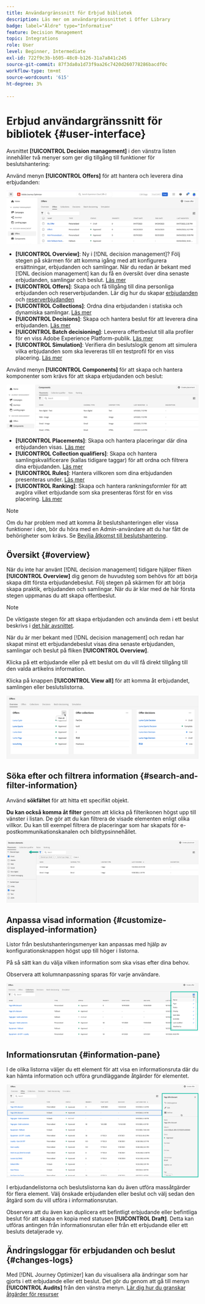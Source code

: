```yaml
---
title: Användargränssnitt för Erbjud bibliotek
description: Läs mer om användargränssnittet i Offer Library
badge: label="Äldre" type="Informative"
feature: Decision Management
topic: Integrations
role: User
level: Beginner, Intermediate
exl-id: 722f9c3b-b505-48c0-b126-31a7a841c245
source-git-commit: 87f3da0a1d73f9aa26c7420d260778286bacdf0c
workflow-type: tm+mt
source-wordcount: '615'
ht-degree: 3%

---
```


# Erbjud användargränssnitt för bibliotek {#user-interface}

Avsnittet **[!UICONTROL Decision management]** i den vänstra listen innehåller två menyer som ger dig tillgång till funktioner för beslutshantering:

Använd menyn **[!UICONTROL Offers]** för att hantera och leverera dina erbjudanden:


![](../assets/offers_menu.png)

* **[!UICONTROL Overview]**: Ny i [!DNL decision management]? Följ stegen på skärmen för att komma igång med att konfigurera ersättningar, erbjudanden och samlingar. När du redan är bekant med [!DNL decision management] kan du få en översikt över dina senaste erbjudanden, samlingar och beslut. [Läs mer](#overview)
* **[!UICONTROL Offers]**: Skapa och få tillgång till dina personliga erbjudanden och reserverbjudanden. Lär dig hur du skapar [erbjudanden](../offer-library/creating-personalized-offers.md) och [reserverbjudanden](../offer-library/creating-fallback-offers.md)
* **[!UICONTROL Collections]**: Ordna dina erbjudanden i statiska och dynamiska samlingar. [Läs mer](../offer-library/creating-collections.md)
* **[!UICONTROL Decisions]**: Skapa och hantera beslut för att leverera dina erbjudanden. [Läs mer](../offer-activities/create-offer-activities.md)
* **[!UICONTROL Batch decisioning]**: Leverera offertbeslut till alla profiler för en viss Adobe Experience Platform-publik. [Läs mer](../batch-delivery.md)
* **[!UICONTROL Simulation]**: Verifiera din beslutslogik genom att simulera vilka erbjudanden som ska levereras till en testprofil för en viss placering. [Läs mer](../offer-activities/simulation.md)

Använd menyn **[!UICONTROL Components]** för att skapa och hantera komponenter som krävs för att skapa erbjudanden och beslut:

![](../assets/offer_activities.png)

* **[!UICONTROL Placements]**: Skapa och hantera placeringar där dina erbjudanden visas. [Läs mer](../offer-library/creating-placements.md)
* **[!UICONTROL Collection qualifiers]**: Skapa och hantera samlingskvalificerare (kallas tidigare taggar) för att ordna och filtrera dina erbjudanden. [Läs mer](../offer-library/creating-tags.md)
* **[!UICONTROL Rules]**: Hantera villkoren som dina erbjudanden presenteras under. [Läs mer](../offer-library/creating-decision-rules.md)
* **[!UICONTROL Ranking]**: Skapa och hantera rankningsformler för att avgöra vilket erbjudande som ska presenteras först för en viss placering. [Läs mer](../ranking/create-ranking-formulas.md)

>[!NOTE]
>
>Om du har problem med att komma åt beslutshanteringen eller vissa funktioner i den, bör du höra med en Admin-användare att du har fått de behörigheter som krävs. Se [Bevilja åtkomst till beslutshantering](starting-offer-decisioning.md#granting-acess-to-decision-management).

## Översikt {#overview}

När du inte har använt [!DNL decision management] tidigare hjälper fliken **[!UICONTROL Overview]** dig genom de huvudsteg som behövs för att börja skapa ditt första erbjudandebeslut. Följ stegen på skärmen för att börja skapa praktik, erbjudanden och samlingar. När du är klar med de här första stegen uppmanas du att skapa offertbeslut.

>[!NOTE]
>
>De viktigaste stegen för att skapa erbjudanden och använda dem i ett beslut beskrivs i [det här avsnittet](../offer-library/key-steps.md).

När du är mer bekant med [!DNL decision management] och redan har skapat minst ett erbjudandebeslut visas dina senaste erbjudanden, samlingar och beslut på fliken **[!UICONTROL Overview]**.

Klicka på ett erbjudande eller på ett beslut om du vill få direkt tillgång till den valda artikelns information.

Klicka på knappen **[!UICONTROL View all]** för att komma åt erbjudandet, samlingen eller beslutslistorna.

![](../assets/overview_view-all.png)

## Söka efter och filtrera information {#search-and-filter-information}

Använd **sökfältet** för att hitta ett specifikt objekt.

**Du kan också komma åt filter** genom att klicka på filterikonen högst upp till vänster i listan. De gör att du kan filtrera de visade elementen enligt olika villkor. Du kan till exempel filtrera de placeringar som har skapats för e-postkommunikationskanalen och bildtypsinnehållet.

![](../assets/filters.png)

## Anpassa visad information {#customize-displayed-information}

Listor från beslutshanteringsmenyer kan anpassas med hjälp av konfigurationsknappen högst upp till höger i listorna.

På så sätt kan du välja vilken information som ska visas efter dina behov.

Observera att kolumnanpassning sparas för varje användare.

![](../assets/columns.png)

## Informationsrutan {#information-pane}

I de olika listorna väljer du ett element för att visa en informationsruta där du kan hämta information och utföra grundläggande åtgärder för elementet.

![](../assets/information-pane.png)

I erbjudandelistorna och beslutslistorna kan du även utföra massåtgärder för flera element. Välj önskade erbjudanden eller beslut och välj sedan den åtgärd som du vill utföra i informationsrutan.

Observera att du även kan duplicera ett befintligt erbjudande eller befintliga beslut för att skapa en kopia med statusen **[!UICONTROL Draft]**. Detta kan utföras antingen från informationsrutan eller från ett erbjudande eller ett besluts detaljerade vy.

## Ändringsloggar för erbjudanden och beslut {#changes-logs}

Med [!DNL Journey Optimizer] kan du visualisera alla ändringar som har gjorts i ett erbjudande eller ett beslut. Det gör du genom att gå till menyn **[!UICONTROL Audits]** från den vänstra menyn. [Lär dig hur du granskar åtgärder för resurser](../../privacy/audit-logs.md)
